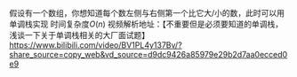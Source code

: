 假设有一个数组，你想知道每个数左侧与右侧第一个比它大/小的数，此时可以用单调栈实现
时间复杂度$O(n)$
视频解析地址：【不重要但是必须要知道的单调栈，浅谈一下关于单调栈相关的大厂面试题】 https://www.bilibili.com/video/BV1PL4y137Bv/?share_source=copy_web&vd_source=d9dc9426a85979e29b2d7aa0ecced0e9